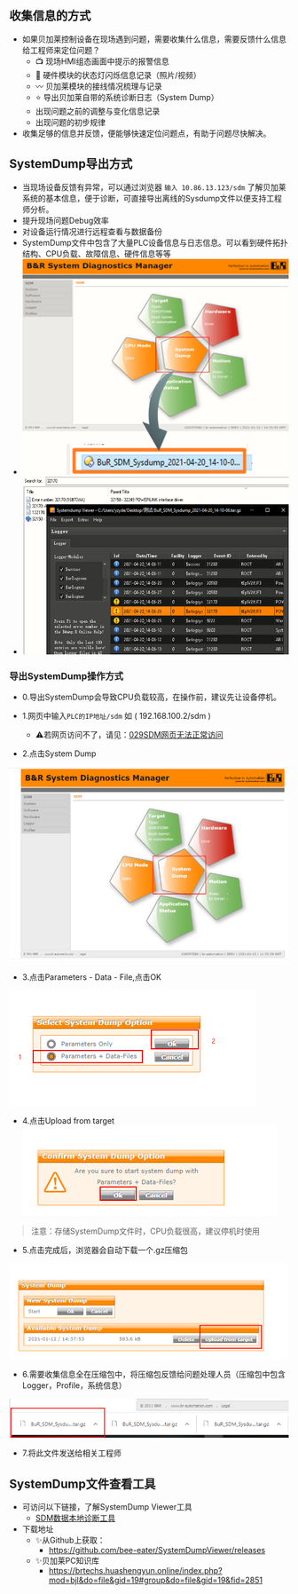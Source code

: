 ## 收集信息的方式
- 如果贝加莱控制设备在现场遇到问题，需要收集什么信息，需要反馈什么信息给工程师来定位问题？
    - 📺 现场HMI组态画面中提示的报警信息
    - 🚥 硬件模块的状态灯闪烁信息记录（照片/视频）
    - 〰️ 贝加莱模块的接线情况梳理与记录
    - ⭐ 导出贝加莱自带的系统诊断日志（System Dump）
    - 出现问题之前的调整与变化信息记录
    - 出现问题的初步规律
- 收集足够的信息并反馈，便能够快速定位问题点，有助于问题尽快解决。

## SystemDump导出方式
- 当现场设备反馈有异常，可以通过浏览器 `输入 10.86.13.123/sdm` 了解贝加莱系统的基本信息，便于诊断，可直接导出离线的Sysdump文件以便支持工程师分析。
- 提升现场问题Debug效率
- 对设备运行情况进行远程查看与数据备份
- SystemDump文件中包含了大量PLC设备信息与日志信息。可以看到硬件拓扑结构、CPU负载、故障信息、硬件信息等等
- ![](FILES/003如何收集现场PLC的故障信息/image-20230409171631825.png)
- ![](FILES/003如何收集现场PLC的故障信息/image-20230409194016480.png)


### 导出SystemDump操作方式
- 0.导出SystemDump会导致CPU负载较高，在操作前，建议先让设备停机。
- 1.网页中输入`PLC的IP地址/sdm`  如 ( 192.168.100.2/sdm )
    - ⚠️若网页访问不了，请见：[029SDM网页无法正常访问](../B03_技术_诊断/029SDM网页无法正常访问.md)

- 2.点击System Dump

![](FILES/003如何收集现场PLC的故障信息/image-20230409193225570.png)

- 3.点击Parameters - Data - File,点击OK

![](FILES/003如何收集现场PLC的故障信息/image-20230409193306254.png)

- 4.点击Upload from target 
![](FILES/003如何收集现场PLC的故障信息/image-20230409193317883.png)

> 注意：存储SystemDump文件时，CPU负载很高，建议停机时使用

- 5.点击完成后，浏览器会自动下载一个.gz压缩包

![](FILES/003如何收集现场PLC的故障信息/image-20230409193338347.png)

- 6.需要收集信息全在压缩包中，将压缩包反馈给问题处理人员（压缩包中包含Logger，Profile，系统信息）

![](FILES/003如何收集现场PLC的故障信息/image-20230409193428109.png)

- 7.将此文件发送给相关工程师

## SystemDump文件查看工具
- 可访问以下链接，了解SystemDump Viewer工具
    - [SDM数据本地诊断工具](https://gitee.com/yzydeer/BuR_Toolkit/blob/master/SDM%E6%95%B0%E6%8D%AE%E6%9C%AC%E5%9C%B0%E8%AF%8A%E6%96%AD%E5%B7%A5%E5%85%B7.md)
- 下载地址
    - ✨从Github上获取：
      - https://github.com/bee-eater/SystemDumpViewer/releases
    - ✨贝加莱PC知识库
      - https://brtechs.huashengyun.online/index.php?mod=bjl&do=file&gid=19#group&do=file&gid=19&fid=2851
